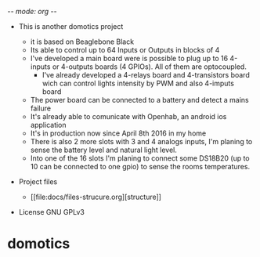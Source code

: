 -*- mode: org -*-

* This is another domotics project
    - it is based on Beaglebone Black
    - Its able to control up to 64 Inputs or Outputs in blocks of 4
    - I've developed a main board were is possible to plug up to 16
      4-inputs or 4-outputs boards (4 GPIOs). All of them are
      optocoupled.
      - I've already developed a 4-relays board and 4-transistors
        board wich can control lights intensity by PWM and also
        4-imputs board
    - The power board can be connected to a battery and detect a mains
      failure
    - It's already able to comunicate with Openhab, an android ios
      application
    - It's in production now since April 8th 2016 in my home
    - There is also 2 more slots with 3 and 4 analogs inputs, I'm
      planing to sense the battery level and natural light level.
    - Into one of the 16 slots I'm planing to connect some DS18B20 (up
      to 10 can be connected to one gpio) to sense the rooms
      temperatures.


* Project files
  - [[file:docs/files-strucure.org][structure]]

* License
  GNU GPLv3
# domotics
